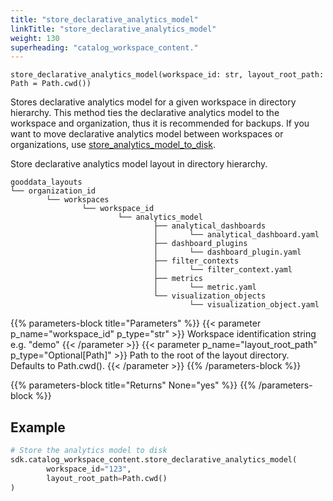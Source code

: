 ```yaml
---
title: "store_declarative_analytics_model"
linkTitle: "store_declarative_analytics_model"
weight: 130
superheading: "catalog_workspace_content."
---
```




``store_declarative_analytics_model(workspace_id: str, layout_root_path: Path = Path.cwd())``

Stores declarative analytics model for a given workspace in directory hierarchy. This method ties the declarative analytics model to the workspace and organization, thus it is recommended for backups. If you want to move declarative analytics model between workspaces or organizations, use [store_analytics_model_to_disk](../store_analytics_model_to_disk).

Store declarative analytics model layout in directory hierarchy.

    gooddata_layouts
    └── organization_id
            └── workspaces
                    └── workspace_id
                            └── analytics_model
                                    ├── analytical_dashboards
                                    │       └── analytical_dashboard.yaml
                                    ├── dashboard_plugins
                                    │       └── dashboard_plugin.yaml
                                    ├── filter_contexts
                                    │       └── filter_context.yaml
                                    ├── metrics
                                    │       └── metric.yaml
                                    └── visualization_objects
                                            └── visualization_object.yaml

{{% parameters-block  title="Parameters" %}}
{{< parameter p_name="workspace_id" p_type="str" >}}
Workspace identification string e.g. "demo"
{{< /parameter >}}
{{< parameter p_name="layout_root_path" p_type="Optional[Path]" >}}
Path to the root of the layout directory. Defaults to Path.cwd().
{{< /parameter >}}
{{% /parameters-block %}}

{{% parameters-block title="Returns" None="yes" %}}
{{% /parameters-block %}}

## Example

```Python
# Store the analytics model to disk
sdk.catalog_workspace_content.store_declarative_analytics_model(
        workspace_id="123",
        layout_root_path=Path.cwd()
)
```
